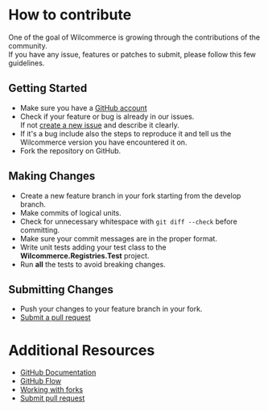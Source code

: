# How to contribute
One of the goal of Wilcommerce is growing through the contributions of the community.<br/>
If you have any issue, features or patches to submit, please follow this few guidelines.

## Getting Started
- Make sure you have a [GitHub account](https://github.com/join)
- Check if your feature or bug is already in our issues.<br/>
If not [create a new issue](https://github.com/wilcommerce/Wilcommerce.Registries/issues) and describe it clearly. 
- If it's a bug include also the steps to reproduce it and tell us the Wilcommerce version you have encountered it on.
- Fork the repository on GitHub.

## Making Changes
- Create a new feature branch in your fork starting from the develop branch.
- Make commits of logical units.
- Check for unnecessary whitespace with ```git diff --check``` before committing.
- Make sure your commit messages are in the proper format.
- Write unit tests adding your test class to the **Wilcommerce.Registries.Test** project.
- Run **all** the tests to avoid breaking changes.

## Submitting Changes
- Push your changes to your feature branch in your fork.
- [Submit a pull request](https://github.com/wilcommerce/Wilcommerce.Registries/pulls)

# Additional Resources
- [GitHub Documentation](https://help.github.com/)
- [GitHub Flow](https://help.github.com/articles/github-flow/)
- [Working with forks](https://help.github.com/articles/working-with-forks/)
- [Submit pull request](https://help.github.com/articles/proposing-changes-to-your-work-with-pull-requests/)